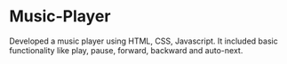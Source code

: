 # Music-Player
Developed a music player using HTML, CSS, Javascript. It included basic functionality like play, pause,
forward, backward and auto-next.
